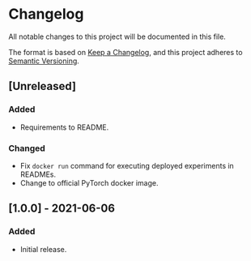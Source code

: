 # Changelog

All notable changes to this project will be documented in this file.

The format is based on [Keep a Changelog](https://keepachangelog.com/en/1.0.0/),
and this project adheres to [Semantic Versioning](https://semver.org/spec/v2.0.0.html).

## [Unreleased]

### Added

- Requirements to README.

### Changed

- Fix `docker run` command for executing deployed experiments in READMEs.
- Change to official PyTorch docker image.

## [1.0.0] - 2021-06-06

### Added

- Initial release.
